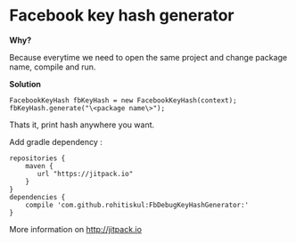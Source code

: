 # Facebook key hash generator

<b>Why?</b>

Because everytime we need to open the same project and change package name, compile and run. 

<b>Solution</b>

    FacebookKeyHash fbKeyHash = new FacebookKeyHash(context);
    fbKeyHash.generate("\<package name\>");

Thats it, print hash anywhere you want.

Add gradle dependency :

    repositories {
        maven {
           url "https://jitpack.io"
        }
    }
    dependencies {
        compile 'com.github.rohitiskul:FbDebugKeyHashGenerator:'
    }
	
More information on http://jitpack.io
